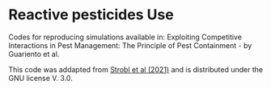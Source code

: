 # Reactive pesticides Use

Codes for reproducing simulations available in: Exploiting Competitive Interactions in Pest Management: The Principle of Pest Containment - by Guariento et al.

This code was addapted from [Strobl et al (2021)](https://github.com/MathOnco/AT_costOfResistance_LVModel) and is distributed under the GNU license V. 3.0.
